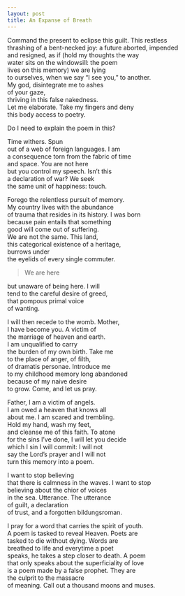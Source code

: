 ```yaml
---
layout: post
title: An Expanse of Breath
---
```

<p>Command the present to eclipse this guilt. This restless</br>
thrashing of a bent-necked joy: a future aborted, impended<br>
and resigned, as if (hold my thoughts the way<br>
water sits on the windowsill: the poem<br>
lives on this memory) we are lying<br>
to ourselves, when we say “I see you,” to another.<br>
My god, disintegrate me to ashes<br>
of your gaze,<br>
thriving in this false nakedness.<br>
Let me elaborate. Take my fingers and deny<br>
this body access to poetry.</p>

<p>Do I need to explain the poem in this?</p>

<p>Time withers. Spun<br>
out of a web of foreign languages. I am<br>
a consequence torn from the fabric of time<br>
and space. You are not here<br>
but you control my speech. Isn’t this<br>
a declaration of war? We seek<br>
the same unit of happiness: touch.</p>

<p>Forego the relentless pursuit of memory.<br>
My country lives with the abundance<br>
of trauma that resides in its history. I was born<br>
because pain entails that something<br>
good will come out of suffering.<br>
We are not the same. This land,<br>
this categorical existence of a heritage,<br>
burrows under<br>
the eyelids of every single commuter.</p>

> <p>We are here<br>
but unaware of being here. I will<br>
tend to the careful desire of greed,<br>
that pompous primal voice<br>
of wanting.</p>

<p>I will then recede to the womb. Mother,<br>
I have become you. A victim of<br>
the marriage of heaven and earth.<br>
I am unqualified to carry<br>
the burden of my own birth. Take me<br>
to the place of anger, of filth,<br>
of dramatis personae. Introduce me<br>
to my childhood memory long abandoned<br>
because of my naive desire<br>
to grow. Come, and let us pray.</p>

<p>Father, I am a victim of angels.<br>
I am owed a heaven that knows all<br>
about me. I am scared and trembling.<br>
Hold my hand, wash my feet,<br>
and cleanse me of this faith. To atone<br>
for the sins I’ve done, I will let you decide<br>
which I sin I will commit: I will not<br>
say the Lord’s prayer and I will not<br>
turn this memory into a poem.</p>

<p>I want to stop believing<br>
that there is calmness in the waves. I want to stop<br>
believing about the chior of voices<br>
in the sea. Utterance. The utterance<br>
of guilt, a declaration<br>
of trust, and a forgotten bildungsroman.</p>

<p>I pray for a word that carries the spirit of youth.<br>
A poem is tasked to reveal Heaven. Poets are<br>
tasked to die without dying. Words are<br>
breathed to life and everytime a poet<br>
speaks, he takes a step closer to death.  A poem<br>
that only speaks about the superficiality of love<br>
is a poem made by a false prophet. They are<br>
the culprit to the massacre<br>
of meaning. Call out a thousand moons and muses.</p>